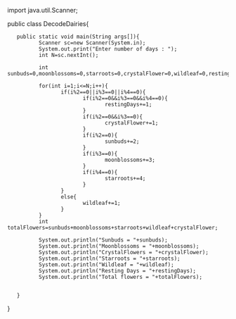 import java.util.Scanner;

public class DecodeDairies{

       public static void main(String args[]){
              Scanner sc=new Scanner(System.in);
              System.out.print("Enter number of days : ");
              int N=sc.nextInt();

              int sunbuds=0,moonblossoms=0,starroots=0,crystalFlower=0,wildleaf=0,restingDays=0;

              for(int i=1;i<=N;i++){
                     if(i%2==0||i%3==0||i%4==0){
                            if(i%2==0&&i%3==0&&i%4==0){
                                   restingDays+=1;
                            }
                            if(i%2==0&&i%3==0){
                                   crystalFlower+=1;
                            }
                            if(i%2==0){
                                   sunbuds+=2;
                            }
                            if(i%3==0){
                                   moonblossoms+=3;
                            }
                            if(i%4==0){
                                   starroots+=4;
                            } 
                     }
                     else{
                            wildleaf+=1;
                     }
              }
              int totalFlowers=sunbuds+moonblossoms+starroots+wildleaf+crystalFlower;

              System.out.println("Sunbuds = "+sunbuds);
              System.out.println("Moonblossoms = "+moonblossoms);
              System.out.println("CrystalFlowers = "+crystalFlower);
              System.out.println("Starroots = "+starroots);
              System.out.println("Wildleaf = "+wildleaf);
              System.out.println("Resting Days = "+restingDays);
              System.out.println("Total flowers = "+totalFlowers);


       }
}
